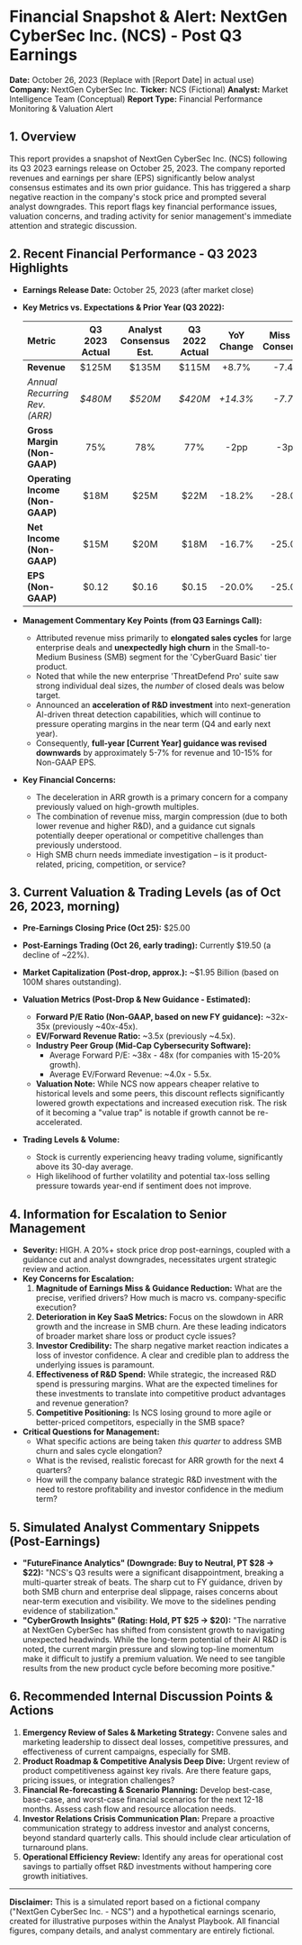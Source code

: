 # Financial Snapshot & Alert: NextGen CyberSec Inc. (NCS) - Post Q3 Earnings

**Date:** October 26, 2023 (Replace with [Report Date] in actual use)
**Company:** NextGen CyberSec Inc.
**Ticker:** NCS (Fictional)
**Analyst:** Market Intelligence Team (Conceptual)
**Report Type:** Financial Performance Monitoring & Valuation Alert

## 1. Overview

This report provides a snapshot of NextGen CyberSec Inc. (NCS) following its Q3 2023 earnings release on October 25, 2023. The company reported revenues and earnings per share (EPS) significantly below analyst consensus estimates and its own prior guidance. This has triggered a sharp negative reaction in the company's stock price and prompted several analyst downgrades. This report flags key financial performance issues, valuation concerns, and trading activity for senior management's immediate attention and strategic discussion.

## 2. Recent Financial Performance - Q3 2023 Highlights

*   **Earnings Release Date:** October 25, 2023 (after market close)
*   **Key Metrics vs. Expectations & Prior Year (Q3 2022):**

    | Metric                      | Q3 2023 Actual | Analyst Consensus Est. | Q3 2022 Actual | YoY Change | Miss vs. Consensus |
    | :-------------------------- | :------------: | :--------------------: | :------------: | :--------: | :----------------: |
    | **Revenue**                 |     $125M      |         $135M          |     $115M      |   +8.7%    |      -7.4%       |
    | _Annual Recurring Rev. (ARR)_|     _$480M_    |         _$520M_          |     _$420M_    |  _+14.3%_  |      _-7.7%_     |
    | **Gross Margin (Non-GAAP)** |      75%       |          78%           |      77%       |    -2pp    |       -3pp       |
    | **Operating Income (Non-GAAP)**|      $18M      |          $25M          |      $22M      |  -18.2%    |      -28.0%      |
    | **Net Income (Non-GAAP)**   |      $15M      |          $20M          |      $18M      |  -16.7%    |      -25.0%      |
    | **EPS (Non-GAAP)**          |     $0.12      |         $0.16          |     $0.15      |  -20.0%    |      -25.0%      |

*   **Management Commentary Key Points (from Q3 Earnings Call):**
    *   Attributed revenue miss primarily to **elongated sales cycles** for large enterprise deals and **unexpectedly high churn** in the Small-to-Medium Business (SMB) segment for the 'CyberGuard Basic' tier product.
    *   Noted that while the new enterprise 'ThreatDefend Pro' suite saw strong individual deal sizes, the *number* of closed deals was below target.
    *   Announced an **acceleration of R&D investment** into next-generation AI-driven threat detection capabilities, which will continue to pressure operating margins in the near term (Q4 and early next year).
    *   Consequently, **full-year [Current Year] guidance was revised downwards** by approximately 5-7% for revenue and 10-15% for Non-GAAP EPS.

*   **Key Financial Concerns:**
    *   The deceleration in ARR growth is a primary concern for a company previously valued on high-growth multiples.
    *   The combination of revenue miss, margin compression (due to both lower revenue and higher R&D), and a guidance cut signals potentially deeper operational or competitive challenges than previously understood.
    *   High SMB churn needs immediate investigation – is it product-related, pricing, competition, or service?

## 3. Current Valuation & Trading Levels (as of Oct 26, 2023, morning)

*   **Pre-Earnings Closing Price (Oct 25):** $25.00
*   **Post-Earnings Trading (Oct 26, early trading):** Currently $19.50 (a decline of ~22%).
*   **Market Capitalization (Post-drop, approx.):** ~$1.95 Billion (based on 100M shares outstanding).
*   **Valuation Metrics (Post-Drop & New Guidance - Estimated):**
    *   **Forward P/E Ratio (Non-GAAP, based on new FY guidance):** ~32x-35x (previously ~40x-45x).
    *   **EV/Forward Revenue Ratio:** ~3.5x (previously ~4.5x).
    *   **Industry Peer Group (Mid-Cap Cybersecurity Software):**
        *   Average Forward P/E: ~38x - 48x (for companies with 15-20% growth).
        *   Average EV/Forward Revenue: ~4.0x - 5.5x.
    *   **Valuation Note:** While NCS now appears cheaper relative to historical levels and some peers, this discount reflects significantly lowered growth expectations and increased execution risk. The risk of it becoming a "value trap" is notable if growth cannot be re-accelerated.

*   **Trading Levels & Volume:**
    *   Stock is currently experiencing heavy trading volume, significantly above its 30-day average.
    *   High likelihood of further volatility and potential tax-loss selling pressure towards year-end if sentiment does not improve.

## 4. Information for Escalation to Senior Management

*   **Severity:** HIGH. A 20%+ stock price drop post-earnings, coupled with a guidance cut and analyst downgrades, necessitates urgent strategic review and action.
*   **Key Concerns for Escalation:**
    1.  **Magnitude of Earnings Miss & Guidance Reduction:** What are the precise, verified drivers? How much is macro vs. company-specific execution?
    2.  **Deterioration in Key SaaS Metrics:** Focus on the slowdown in ARR growth and the increase in SMB churn. Are these leading indicators of broader market share loss or product cycle issues?
    3.  **Investor Credibility:** The sharp negative market reaction indicates a loss of investor confidence. A clear and credible plan to address the underlying issues is paramount.
    4.  **Effectiveness of R&D Spend:** While strategic, the increased R&D spend is pressuring margins. What are the expected timelines for these investments to translate into competitive product advantages and revenue generation?
    5.  **Competitive Positioning:** Is NCS losing ground to more agile or better-priced competitors, especially in the SMB space?
*   **Critical Questions for Management:**
    *   What specific actions are being taken *this quarter* to address SMB churn and sales cycle elongation?
    *   What is the revised, realistic forecast for ARR growth for the next 4 quarters?
    *   How will the company balance strategic R&D investment with the need to restore profitability and investor confidence in the medium term?

## 5. Simulated Analyst Commentary Snippets (Post-Earnings)

*   **"FutureFinance Analytics" (Downgrade: Buy to Neutral, PT $28 -> $22):** "NCS's Q3 results were a significant disappointment, breaking a multi-quarter streak of beats. The sharp cut to FY guidance, driven by both SMB churn and enterprise deal slippage, raises concerns about near-term execution and visibility. We move to the sidelines pending evidence of stabilization."
*   **"CyberGrowth Insights" (Rating: Hold, PT $25 -> $20):** "The narrative at NextGen CyberSec has shifted from consistent growth to navigating unexpected headwinds. While the long-term potential of their AI R&D is noted, the current margin pressure and slowing top-line momentum make it difficult to justify a premium valuation. We need to see tangible results from the new product cycle before becoming more positive."

## 6. Recommended Internal Discussion Points & Actions

1.  **Emergency Review of Sales & Marketing Strategy:** Convene sales and marketing leadership to dissect deal losses, competitive pressures, and effectiveness of current campaigns, especially for SMB.
2.  **Product Roadmap & Competitive Analysis Deep Dive:** Urgent review of product competitiveness against key rivals. Are there feature gaps, pricing issues, or integration challenges?
3.  **Financial Re-forecasting & Scenario Planning:** Develop best-case, base-case, and worst-case financial scenarios for the next 12-18 months. Assess cash flow and resource allocation needs.
4.  **Investor Relations Crisis Communication Plan:** Prepare a proactive communication strategy to address investor and analyst concerns, beyond standard quarterly calls. This should include clear articulation of turnaround plans.
5.  **Operational Efficiency Review:** Identify any areas for operational cost savings to partially offset R&D investments without hampering core growth initiatives.

---
**Disclaimer:** This is a simulated report based on a fictional company ("NextGen CyberSec Inc. - NCS") and a hypothetical earnings scenario, created for illustrative purposes within the Analyst Playbook. All financial figures, company details, and analyst commentary are entirely fictional.
